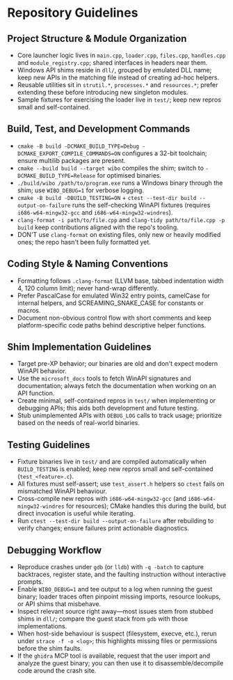 # Repository Guidelines

## Project Structure & Module Organization
- Core launcher logic lives in `main.cpp`, `loader.cpp`, `files.cpp`, `handles.cpp` and `module_registry.cpp`; shared interfaces in headers near them.
- Windows API shims reside in `dll/`, grouped by emulated DLL name; keep new APIs in the matching file instead of creating ad-hoc helpers.
- Reusable utilities sit in `strutil.*`, `processes.*` and `resources.*`; prefer extending these before introducing new singleton modules.
- Sample fixtures for exercising the loader live in `test/`; keep new repros small and self-contained.

## Build, Test, and Development Commands
- `cmake -B build -DCMAKE_BUILD_TYPE=Debug -DCMAKE_EXPORT_COMPILE_COMMANDS=ON` configures a 32-bit toolchain; ensure multilib packages are present.
- `cmake --build build --target wibo` compiles the shim; switch to `-DCMAKE_BUILD_TYPE=Release` for optimised binaries.
- `./build/wibo /path/to/program.exe` runs a Windows binary through the shim; use `WIBO_DEBUG=1` for verbose logging.
- `cmake -B build -DBUILD_TESTING=ON` + `ctest --test-dir build --output-on-failure` runs the self-checking WinAPI fixtures (requires `i686-w64-mingw32-gcc` and `i686-w64-mingw32-windres`).
- `clang-format -i path/to/file.cpp` and `clang-tidy path/to/file.cpp -p build` keep contributions aligned with the repo's tooling.
- DON'T use `clang-format` on existing files, only new or heavily modified ones; the repo hasn't been fully formatted yet.

## Coding Style & Naming Conventions
- Formatting follows `.clang-format` (LLVM base, tabbed indentation width 4, 120 column limit); never hand-wrap differently.
- Prefer PascalCase for emulated Win32 entry points, camelCase for internal helpers, and SCREAMING_SNAKE_CASE for constants or macros.
- Document non-obvious control flow with short comments and keep platform-specific code paths behind descriptive helper functions.

## Shim Implementation Guidelines
- Target pre-XP behavior; our binaries are old and don't expect modern WinAPI behavior.
- Use the `microsoft_docs` tools to fetch WinAPI signatures and documentation; always fetch the documentation when working on an API function.
- Create minimal, self-contained repros in `test/` when implementing or debugging APIs; this aids both development and future testing.
- Stub unimplemented APIs with `DEBUG_LOG` calls to track usage; prioritize based on the needs of real-world binaries.

## Testing Guidelines
- Fixture binaries live in `test/` and are compiled automatically when `BUILD_TESTING` is enabled; keep new repros small and self-contained (`test_<feature>.c`).
- All fixtures must self-assert; use `test_assert.h` helpers so `ctest` fails on mismatched WinAPI behaviour.
- Cross-compile new repros with `i686-w64-mingw32-gcc` (and `i686-w64-mingw32-windres` for resources); CMake handles this during the build, but direct invocation is useful while iterating.
- Run `ctest --test-dir build --output-on-failure` after rebuilding to verify changes; ensure failures print actionable diagnostics.

## Debugging Workflow
- Reproduce crashes under `gdb` (or `lldb`) with `-q -batch` to capture backtraces, register state, and the faulting instruction without interactive prompts.
- Enable `WIBO_DEBUG=1` and tee output to a log when running the guest binary; loader traces often pinpoint missing imports, resource lookups, or API shims that misbehave.
- Inspect relevant source right away—most issues stem from stubbed shims in `dll/`; compare the guest stack from `gdb` with those implementations.
- When host-side behaviour is suspect (filesystem, execve, etc.), rerun under `strace -f -o <log>`; this highlights missing files or permissions before the shim faults.
- If the `ghidra` MCP tool is available, request that the user import and analyze the guest binary; you can then use it to disassemble/decompile code around the crash site.
